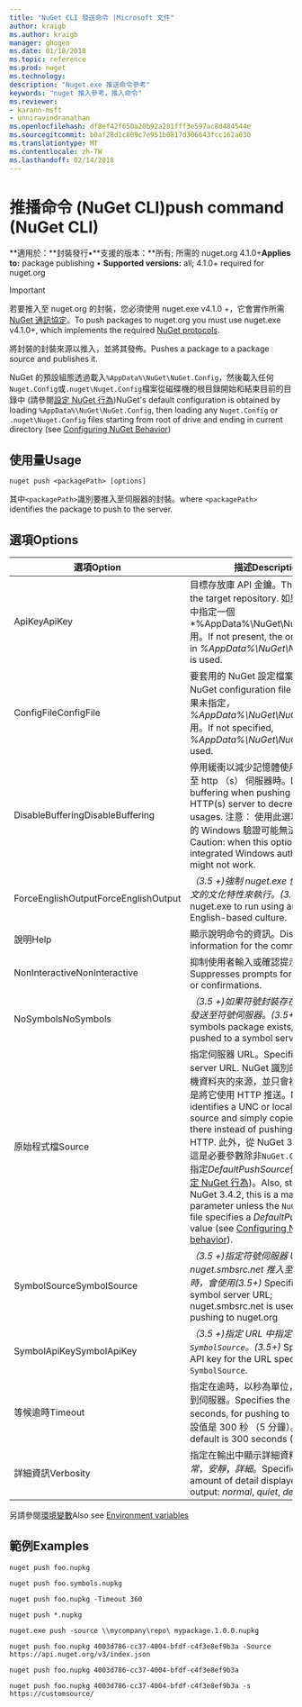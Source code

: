 ```yaml
---
title: "NuGet CLI 發送命令 |Microsoft 文件"
author: kraigb
ms.author: kraigb
manager: ghogen
ms.date: 01/18/2018
ms.topic: reference
ms.prod: nuget
ms.technology: 
description: "Nuget.exe 推送命令參考"
keywords: "nuget 推入參考，推入命令"
ms.reviewer:
- karann-msft
- unniravindranathan
ms.openlocfilehash: df8ef42f650a20b92a281fff3e597ac8d484544e
ms.sourcegitcommit: b0af28d1c809c7e951b0817d306643fcc162a030
ms.translationtype: MT
ms.contentlocale: zh-TW
ms.lasthandoff: 02/14/2018
---
```

# <a name="push-command-nuget-cli"></a><span data-ttu-id="9fecb-104">推播命令 (NuGet CLI)</span><span class="sxs-lookup"><span data-stu-id="9fecb-104">push command (NuGet CLI)</span></span>

<span data-ttu-id="9fecb-105">**適用於：**封裝發行&bullet;**支援的版本：**所有; 所需的 nuget.org 4.1.0+</span><span class="sxs-lookup"><span data-stu-id="9fecb-105">**Applies to:** package publishing &bullet; **Supported versions:** all; 4.1.0+ required for nuget.org</span></span>

> [!Important]
> <span data-ttu-id="9fecb-106">若要推入至 nuget.org 的封裝，您必須使用 nuget.exe v4.1.0 +，它會實作所需[NuGet 通訊協定](../api/nuget-protocols.md)。</span><span class="sxs-lookup"><span data-stu-id="9fecb-106">To push packages to nuget.org you must use nuget.exe v4.1.0+, which implements the required [NuGet protocols](../api/nuget-protocols.md).</span></span>

<span data-ttu-id="9fecb-107">將封裝的封裝來源以推入，並將其發佈。</span><span class="sxs-lookup"><span data-stu-id="9fecb-107">Pushes a package to a package source and publishes it.</span></span>

<span data-ttu-id="9fecb-108">NuGet 的預設組態透過載入`%AppData%\NuGet\NuGet.Config`，然後載入任何`Nuget.Config`或`.nuget\Nuget.Config`檔案從磁碟機的根目錄開始和結束目前的目錄中 (請參閱[設定 NuGet 行為](../consume-packages/configuring-nuget-behavior.md))</span><span class="sxs-lookup"><span data-stu-id="9fecb-108">NuGet's default configuration is obtained by loading `%AppData%\NuGet\NuGet.Config`, then loading any `Nuget.Config` or `.nuget\Nuget.Config` files starting from root of drive and ending in current directory (see [Configuring NuGet Behavior](../consume-packages/configuring-nuget-behavior.md))</span></span>

## <a name="usage"></a><span data-ttu-id="9fecb-109">使用量</span><span class="sxs-lookup"><span data-stu-id="9fecb-109">Usage</span></span>

```cli
nuget push <packagePath> [options]
```

<span data-ttu-id="9fecb-110">其中`<packagePath>`識別要推入至伺服器的封裝。</span><span class="sxs-lookup"><span data-stu-id="9fecb-110">where `<packagePath>` identifies the package to push to the server.</span></span>

## <a name="options"></a><span data-ttu-id="9fecb-111">選項</span><span class="sxs-lookup"><span data-stu-id="9fecb-111">Options</span></span>

| <span data-ttu-id="9fecb-112">選項</span><span class="sxs-lookup"><span data-stu-id="9fecb-112">Option</span></span> | <span data-ttu-id="9fecb-113">描述</span><span class="sxs-lookup"><span data-stu-id="9fecb-113">Description</span></span> |
| --- | --- |
| <span data-ttu-id="9fecb-114">ApiKey</span><span class="sxs-lookup"><span data-stu-id="9fecb-114">ApiKey</span></span> | <span data-ttu-id="9fecb-115">目標存放庫 API 金鑰。</span><span class="sxs-lookup"><span data-stu-id="9fecb-115">The API key for the target repository.</span></span> <span data-ttu-id="9fecb-116">如果不存在，在中指定一個*%AppData%\NuGet\NuGet.Config*用。</span><span class="sxs-lookup"><span data-stu-id="9fecb-116">If not present,  the one specified in *%AppData%\NuGet\NuGet.Config* is used.</span></span> |
| <span data-ttu-id="9fecb-117">ConfigFile</span><span class="sxs-lookup"><span data-stu-id="9fecb-117">ConfigFile</span></span> | <span data-ttu-id="9fecb-118">要套用的 NuGet 設定檔案。</span><span class="sxs-lookup"><span data-stu-id="9fecb-118">The NuGet configuration file to apply.</span></span> <span data-ttu-id="9fecb-119">如果未指定， *%AppData%\NuGet\NuGet.Config*用。</span><span class="sxs-lookup"><span data-stu-id="9fecb-119">If not specified, *%AppData%\NuGet\NuGet.Config* is used.</span></span> |
| <span data-ttu-id="9fecb-120">DisableBuffering</span><span class="sxs-lookup"><span data-stu-id="9fecb-120">DisableBuffering</span></span> | <span data-ttu-id="9fecb-121">停用緩衝以減少記憶體使用方式的推入至 http （s） 伺服器時。</span><span class="sxs-lookup"><span data-stu-id="9fecb-121">Disables buffering when pushing to an HTTP(s) server to decrease memory usages.</span></span> <span data-ttu-id="9fecb-122">注意： 使用此選項時，整合式的 Windows 驗證可能無法運作。</span><span class="sxs-lookup"><span data-stu-id="9fecb-122">Caution: when this option is used, integrated Windows authentication might not work.</span></span> |
| <span data-ttu-id="9fecb-123">ForceEnglishOutput</span><span class="sxs-lookup"><span data-stu-id="9fecb-123">ForceEnglishOutput</span></span> | <span data-ttu-id="9fecb-124">*（3.5 +)*強制 nuget.exe 使用不變，英文的文化特性來執行。</span><span class="sxs-lookup"><span data-stu-id="9fecb-124">*(3.5+)* Forces nuget.exe to run using an invariant, English-based culture.</span></span> |
| <span data-ttu-id="9fecb-125">說明</span><span class="sxs-lookup"><span data-stu-id="9fecb-125">Help</span></span> | <span data-ttu-id="9fecb-126">顯示說明命令的資訊。</span><span class="sxs-lookup"><span data-stu-id="9fecb-126">Displays help information for the command.</span></span> |
| <span data-ttu-id="9fecb-127">NonInteractive</span><span class="sxs-lookup"><span data-stu-id="9fecb-127">NonInteractive</span></span> | <span data-ttu-id="9fecb-128">抑制使用者輸入或確認提示。</span><span class="sxs-lookup"><span data-stu-id="9fecb-128">Suppresses prompts for user input or confirmations.</span></span> |
| <span data-ttu-id="9fecb-129">NoSymbols</span><span class="sxs-lookup"><span data-stu-id="9fecb-129">NoSymbols</span></span> | <span data-ttu-id="9fecb-130">*（3.5 +)*如果符號封裝存在，它將不會發送至符號伺服器。</span><span class="sxs-lookup"><span data-stu-id="9fecb-130">*(3.5+)* If a symbols package exists, it will not be pushed to a symbol server.</span></span> |
| <span data-ttu-id="9fecb-131">原始程式檔</span><span class="sxs-lookup"><span data-stu-id="9fecb-131">Source</span></span> | <span data-ttu-id="9fecb-132">指定伺服器 URL。</span><span class="sxs-lookup"><span data-stu-id="9fecb-132">Specifies the server URL.</span></span> <span data-ttu-id="9fecb-133">NuGet 識別的 UNC 或本機資料夾的來源，並只會複製檔案而不是將它使用 HTTP 推送。</span><span class="sxs-lookup"><span data-stu-id="9fecb-133">NuGet identifies a UNC or local folder source and simply copies the file there instead of pushing it using HTTP.</span></span>  <span data-ttu-id="9fecb-134">此外，從 NuGet 3.4.2 開始，這是必要參數除非`NuGet.Config`檔案會指定*DefaultPushSource*值 (請參閱[設定 NuGet 行為](../consume-packages/configuring-nuget-behavior.md))。</span><span class="sxs-lookup"><span data-stu-id="9fecb-134">Also, starting with NuGet 3.4.2, this is a mandatory parameter unless the `NuGet.Config` file specifies a *DefaultPushSource* value (see [Configuring NuGet behavior](../consume-packages/configuring-nuget-behavior.md)).</span></span> |
| <span data-ttu-id="9fecb-135">SymbolSource</span><span class="sxs-lookup"><span data-stu-id="9fecb-135">SymbolSource</span></span> | <span data-ttu-id="9fecb-136">*（3.5 +)*指定符號伺服器 URL，當 nuget.smbsrc.net 推入至 nuget.org 時，會使用</span><span class="sxs-lookup"><span data-stu-id="9fecb-136">*(3.5+)* Specifies the symbol server URL; nuget.smbsrc.net is used when pushing to nuget.org</span></span> |
| <span data-ttu-id="9fecb-137">SymbolApiKey</span><span class="sxs-lookup"><span data-stu-id="9fecb-137">SymbolApiKey</span></span> | <span data-ttu-id="9fecb-138">*（3.5 +)*指定 URL 中指定的 API 金鑰`-SymbolSource`。</span><span class="sxs-lookup"><span data-stu-id="9fecb-138">*(3.5+)* Specifies the API key for the URL specified in `-SymbolSource`.</span></span> |
| <span data-ttu-id="9fecb-139">等候逾時</span><span class="sxs-lookup"><span data-stu-id="9fecb-139">Timeout</span></span> | <span data-ttu-id="9fecb-140">指定在逾時，以秒為單位，可用於推入到伺服器。</span><span class="sxs-lookup"><span data-stu-id="9fecb-140">Specifies the timeout, in seconds, for pushing to a server.</span></span> <span data-ttu-id="9fecb-141">預設值是 300 秒 （5 分鐘）。</span><span class="sxs-lookup"><span data-stu-id="9fecb-141">The default is 300 seconds (5 minutes).</span></span> |
| <span data-ttu-id="9fecb-142">詳細資訊</span><span class="sxs-lookup"><span data-stu-id="9fecb-142">Verbosity</span></span> | <span data-ttu-id="9fecb-143">指定在輸出中顯示詳細資料的數量：*正常*，*安靜*，*詳細*。</span><span class="sxs-lookup"><span data-stu-id="9fecb-143">Specifies the amount of detail displayed in the output: *normal*, *quiet*, *detailed*.</span></span> |

<span data-ttu-id="9fecb-144">另請參閱[環境變數](cli-ref-environment-variables.md)</span><span class="sxs-lookup"><span data-stu-id="9fecb-144">Also see [Environment variables](cli-ref-environment-variables.md)</span></span>

## <a name="examples"></a><span data-ttu-id="9fecb-145">範例</span><span class="sxs-lookup"><span data-stu-id="9fecb-145">Examples</span></span>

```cli
nuget push foo.nupkg

nuget push foo.symbols.nupkg

nuget push foo.nupkg -Timeout 360

nuget push *.nupkg

nuget.exe push -source \\mycompany\repo\ mypackage.1.0.0.nupkg

nuget push foo.nupkg 4003d786-cc37-4004-bfdf-c4f3e8ef9b3a -Source https://api.nuget.org/v3/index.json

nuget push foo.nupkg 4003d786-cc37-4004-bfdf-c4f3e8ef9b3a

nuget push foo.nupkg 4003d786-cc37-4004-bfdf-c4f3e8ef9b3a -s https://customsource/
```
